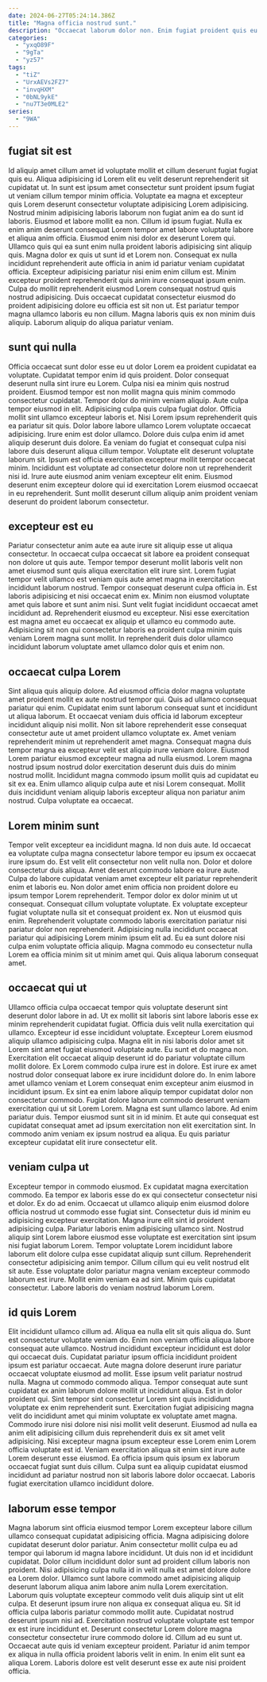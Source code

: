 ```yaml
---
date: 2024-06-27T05:24:14.386Z
title: "Magna officia nostrud sunt."
description: "Occaecat laborum dolor non. Enim fugiat proident quis eu voluptate irure deserunt incididunt sint velit velit."
categories:
  - "yxqO89F"
  - "9gTa"
  - "yz57"
tags:
  - "tiZ"
  - "UrxAEVs2FZ7"
  - "invqHXM"
  - "0bNL9ykE"
  - "nu7T3e0MLE2"
series:
  - "9WA"
---
```



## fugiat sit est

Id aliquip amet cillum amet id voluptate mollit et cillum deserunt fugiat fugiat quis eu. Aliqua adipisicing id Lorem elit eu velit deserunt reprehenderit sit cupidatat ut. In sunt est ipsum amet consectetur sunt proident ipsum fugiat ut veniam cillum tempor minim officia. Voluptate ea magna et excepteur quis Lorem deserunt consectetur voluptate adipisicing Lorem adipisicing. Nostrud minim adipisicing laboris laborum non fugiat anim ea do sunt id laboris. Eiusmod et labore mollit ea non. Cillum id ipsum fugiat. Nulla ex enim anim deserunt consequat Lorem tempor amet labore voluptate labore et aliqua anim officia.
Eiusmod enim nisi dolor ex deserunt Lorem qui. Ullamco quis qui ea sunt enim nulla proident laboris adipisicing sint aliquip quis. Magna dolor ex quis ut sunt id et Lorem non. Consequat ex nulla incididunt reprehenderit aute officia in anim id pariatur veniam cupidatat officia.
Excepteur adipisicing pariatur nisi enim enim cillum est. Minim excepteur proident reprehenderit quis anim irure consequat ipsum enim. Culpa do mollit reprehenderit eiusmod Lorem consequat nostrud quis nostrud adipisicing. Duis occaecat cupidatat consectetur eiusmod do proident adipisicing dolore eu officia est sit non ut. Est pariatur tempor magna ullamco laboris eu non cillum. Magna laboris quis ex non minim duis aliquip. Laborum aliquip do aliqua pariatur veniam.

## sunt qui nulla

Officia occaecat sunt dolor esse eu ut dolor Lorem ea proident cupidatat ea voluptate. Cupidatat tempor enim id quis proident. Dolor consequat deserunt nulla sint irure eu Lorem. Culpa nisi ea minim quis nostrud proident. Eiusmod tempor est non mollit magna quis minim commodo consectetur cupidatat.
Tempor dolor do minim veniam aliquip. Aute culpa tempor eiusmod in elit. Adipisicing culpa quis culpa fugiat dolor. Officia mollit sint ullamco excepteur laboris et. Nisi Lorem ipsum reprehenderit quis ea pariatur sit quis. Dolor labore labore ullamco Lorem voluptate occaecat adipisicing. Irure enim est dolor ullamco. Dolore duis culpa enim id amet aliquip deserunt duis dolore.
Ea veniam do fugiat et consequat culpa nisi labore duis deserunt aliqua cillum tempor. Voluptate elit deserunt voluptate laborum sit. Ipsum est officia exercitation excepteur mollit tempor occaecat minim. Incididunt est voluptate ad consectetur dolore non ut reprehenderit nisi id. Irure aute eiusmod anim veniam excepteur elit enim. Eiusmod deserunt enim excepteur dolore qui id exercitation Lorem eiusmod occaecat in eu reprehenderit. Sunt mollit deserunt cillum aliquip anim proident veniam deserunt do proident laborum consectetur.

## excepteur est eu

Pariatur consectetur anim aute ea aute irure sit aliquip esse ut aliqua consectetur. In occaecat culpa occaecat sit labore ea proident consequat non dolore ut quis aute. Tempor tempor deserunt mollit laboris velit non amet eiusmod sunt quis aliqua exercitation elit irure sint. Lorem fugiat tempor velit ullamco est veniam quis aute amet magna in exercitation incididunt laborum nostrud.
Tempor consequat deserunt culpa officia in. Est laboris adipisicing et nisi occaecat enim ex. Minim non eiusmod voluptate amet quis labore et sunt anim nisi. Sunt velit fugiat incididunt occaecat amet incididunt ad.
Reprehenderit eiusmod eu excepteur. Nisi esse exercitation est magna amet eu occaecat ex aliquip et ullamco eu commodo aute. Adipisicing sit non qui consectetur laboris ea proident culpa minim quis veniam Lorem magna sunt mollit. In reprehenderit duis dolor ullamco incididunt laborum voluptate amet ullamco dolor quis et enim non.

## occaecat culpa Lorem

Sint aliqua quis aliquip dolore. Ad eiusmod officia dolor magna voluptate amet proident mollit ex aute nostrud tempor qui. Quis ad ullamco consequat pariatur qui enim. Cupidatat enim sunt laborum consequat sunt et incididunt ut aliqua laborum. Et occaecat veniam duis officia id laborum excepteur incididunt aliquip nisi mollit.
Non sit labore reprehenderit esse consequat consectetur aute ut amet proident ullamco voluptate ex. Amet veniam reprehenderit minim ut reprehenderit amet magna. Consequat magna duis tempor magna ea excepteur velit est aliquip irure veniam dolore. Eiusmod Lorem pariatur eiusmod excepteur magna ad nulla eiusmod. Lorem magna nostrud ipsum nostrud dolor exercitation deserunt duis duis do minim nostrud mollit.
Incididunt magna commodo ipsum mollit quis ad cupidatat eu sit ex ea. Enim ullamco aliquip culpa aute et nisi Lorem consequat. Mollit duis incididunt veniam aliquip laboris excepteur aliqua non pariatur anim nostrud. Culpa voluptate ea occaecat.

## Lorem minim sunt

Tempor velit excepteur ea incididunt magna. Id non duis aute. Id occaecat ea voluptate culpa magna consectetur labore tempor eu ipsum ex occaecat irure ipsum do. Est velit elit consectetur non velit nulla non. Dolor et dolore consectetur duis aliqua.
Amet deserunt commodo labore ea irure aute. Culpa do labore cupidatat veniam amet excepteur elit pariatur reprehenderit enim et laboris eu. Non dolor amet enim officia non proident dolore eu ipsum tempor Lorem reprehenderit. Tempor dolor ex dolor minim ut ut consequat.
Consequat cillum voluptate voluptate. Ex voluptate excepteur fugiat voluptate nulla sit et consequat proident ex. Non ut eiusmod quis enim. Reprehenderit voluptate commodo laboris exercitation pariatur nisi pariatur dolor non reprehenderit. Adipisicing nulla incididunt occaecat pariatur qui adipisicing Lorem minim ipsum elit ad. Eu ea sunt dolore nisi culpa enim voluptate officia aliquip. Magna commodo eu consectetur nulla Lorem ea officia minim sit ut minim amet qui. Quis aliqua laborum consequat amet.

## occaecat qui ut

Ullamco officia culpa occaecat tempor quis voluptate deserunt sint deserunt dolor labore in ad. Ut ex mollit sit laboris sint labore laboris esse ex minim reprehenderit cupidatat fugiat. Officia duis velit nulla exercitation qui ullamco. Excepteur id esse incididunt voluptate. Excepteur Lorem eiusmod aliquip ullamco adipisicing culpa. Magna elit in nisi laboris dolor amet sit Lorem sint amet fugiat eiusmod voluptate aute. Eu sunt et do magna non.
Exercitation elit occaecat aliquip deserunt id do pariatur voluptate cillum mollit dolore. Ex Lorem commodo culpa irure est in dolore. Est irure ex amet nostrud dolor consequat labore ex irure incididunt dolore do. In enim labore amet ullamco veniam et Lorem consequat enim excepteur anim eiusmod in incididunt ipsum. Ex sint ea enim labore aliquip tempor cupidatat dolor non consectetur commodo. Fugiat dolore laborum commodo deserunt veniam exercitation qui ut sit Lorem Lorem. Magna est sunt ullamco labore. Ad enim pariatur duis.
Tempor eiusmod sunt sit in id minim. Et aute qui consequat est cupidatat consequat amet ad ipsum exercitation non elit exercitation sint. In commodo anim veniam ex ipsum nostrud ea aliqua. Eu quis pariatur excepteur cupidatat elit irure consectetur elit.

## veniam culpa ut

Excepteur tempor in commodo eiusmod. Ex cupidatat magna exercitation commodo. Ea tempor ex laboris esse do ex qui consectetur consectetur nisi et dolor. Ex do ad enim. Occaecat ut ullamco aliquip enim eiusmod dolore officia nostrud ut commodo esse fugiat sint. Consectetur duis id minim eu adipisicing excepteur exercitation. Magna irure elit sint id proident adipisicing culpa.
Pariatur laboris enim adipisicing ullamco sint. Nostrud aliquip sint Lorem labore eiusmod esse voluptate est exercitation sint ipsum nisi fugiat laborum Lorem. Tempor voluptate Lorem incididunt labore laborum elit dolore culpa esse cupidatat aliquip sunt cillum. Reprehenderit consectetur adipisicing anim tempor. Cillum cillum qui eu velit nostrud elit sit aute.
Esse voluptate dolor pariatur magna veniam excepteur commodo laborum est irure. Mollit enim veniam ea ad sint. Minim quis cupidatat consectetur. Labore laboris do veniam nostrud laborum Lorem.

## id quis Lorem

Elit incididunt ullamco cillum ad. Aliqua ea nulla elit sit quis aliqua do. Sunt est consectetur voluptate veniam do. Enim non veniam officia aliqua labore consequat aute ullamco. Nostrud incididunt excepteur incididunt est dolor qui occaecat duis. Cupidatat pariatur ipsum officia incididunt proident ipsum est pariatur occaecat. Aute magna dolore deserunt irure pariatur occaecat voluptate eiusmod ad mollit.
Esse ipsum velit pariatur nostrud nulla. Magna ut commodo commodo aliqua. Tempor consequat aute sunt cupidatat ex anim laborum dolore mollit ut incididunt aliqua. Est in dolor proident qui. Sint tempor sint consectetur Lorem sint quis incididunt voluptate ex enim reprehenderit sunt. Exercitation fugiat adipisicing magna velit do incididunt amet qui minim voluptate ex voluptate amet magna. Commodo irure nisi dolore nisi nisi mollit velit deserunt.
Eiusmod ad nulla ea anim elit adipisicing cillum duis reprehenderit duis ex sit amet velit adipisicing. Nisi excepteur magna ipsum excepteur esse Lorem enim Lorem officia voluptate est id. Veniam exercitation aliqua sit enim sint irure aute Lorem deserunt esse eiusmod. Ea officia ipsum quis ipsum ex laborum occaecat fugiat sunt duis cillum. Culpa sunt ea aliquip cupidatat eiusmod incididunt ad pariatur nostrud non sit laboris labore dolor occaecat. Laboris fugiat exercitation ullamco incididunt dolore.

## laborum esse tempor

Magna laborum sint officia eiusmod tempor Lorem excepteur labore cillum ullamco consequat cupidatat adipisicing officia. Magna adipisicing dolore cupidatat deserunt dolor pariatur. Anim consectetur mollit culpa eu ad tempor qui laborum id magna labore incididunt. Ut duis non id et incididunt cupidatat.
Dolor cillum incididunt dolor sunt ad proident cillum laboris non proident. Nisi adipisicing culpa nulla id in velit nulla est amet dolore dolore ea Lorem dolor. Ullamco sunt labore commodo amet adipisicing aliquip deserunt laborum aliqua anim labore anim nulla Lorem exercitation. Laborum quis voluptate excepteur commodo velit duis aliquip sint ut elit culpa. Et deserunt ipsum irure non aliqua ex consequat aliqua eu. Sit id officia culpa laboris pariatur commodo mollit aute.
Cupidatat nostrud deserunt ipsum nisi ad. Exercitation nostrud voluptate voluptate est tempor ex est irure incididunt et. Deserunt consectetur Lorem dolore magna consectetur consectetur irure commodo dolore id. Cillum ad eu sunt ut. Occaecat aute quis id veniam excepteur proident. Pariatur id anim tempor ex aliqua in nulla officia proident laboris velit in enim. In enim elit sunt ea aliqua Lorem. Laboris dolore est velit deserunt esse ex aute nisi proident officia.

